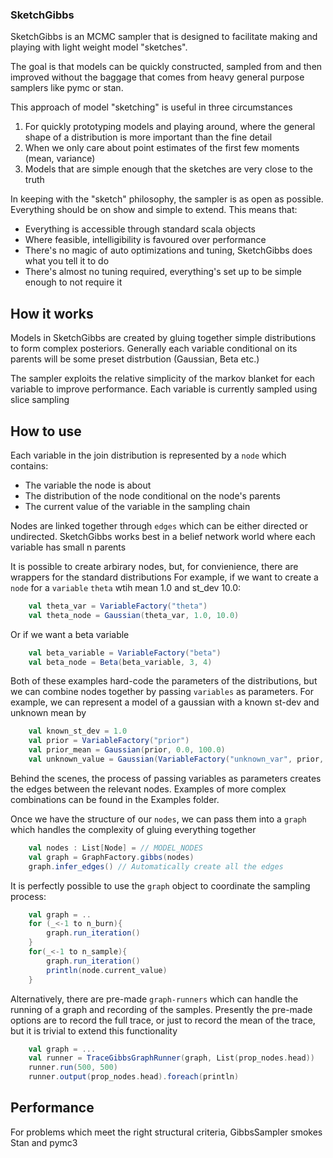 ### SketchGibbs

SketchGibbs is an MCMC sampler that is designed to facilitate making and playing with light weight model "sketches".  

The goal is that models can be quickly constructed, sampled from and then improved without the baggage that comes from heavy general purpose samplers like pymc or stan.

This approach of model "sketching" is useful in three circumstances

1. For quickly prototyping models and playing around, where the general shape of a distribution is more important than the fine detail
2. When we only care about point estimates of the first few moments (mean, variance)
3. Models that are simple enough that the sketches are very close to the truth 

In keeping with the "sketch" philosophy, the sampler is as open as possible.  Everything should be on show and simple to extend.  This means that:

* Everything is accessible through standard scala objects
* Where feasible, intelligibility is favoured over performance
* There's no magic of auto optimizations and tuning, SketchGibbs does what you tell it to do
* There's almost no tuning required, everything's set up to be simple enough to not require it

## How it works

Models in SketchGibbs are created by gluing together simple distributions to form complex posteriors.  Generally each variable conditional on its parents will be some preset distrbution (Gaussian, Beta etc.)

The sampler exploits the relative simplicity of the markov blanket for each variable to improve performance.  Each variable is currently sampled using slice sampling

## How to use

Each variable in the join distribution is represented by a `node` which contains:
 * The variable the node is about
 * The distribution of the node conditional on the node's parents
 * The current value of the variable in the sampling chain
 
Nodes are linked together through `edges` which can be either directed or undirected.  SketchGibbs works best in a belief network world where each variable has small n parents

It is possible to create arbirary nodes, but, for convienience, there are wrappers for the standard distributions
For example, if we want to create a `node` for a `variable` `theta` wtih mean 1.0 and st_dev 10.0:

``` scala
    val theta_var = VariableFactory("theta")
    val theta_node = Gaussian(theta_var, 1.0, 10.0)
```

Or if we want a beta variable

``` scala
    val beta_variable = VariableFactory("beta")
    val beta_node = Beta(beta_variable, 3, 4)
```

Both of these examples hard-code the parameters of the distributions, but we can combine nodes together by passing `variables` as parameters.
For example, we can represent a model of a gaussian with a known st-dev and unknown mean by

``` scala
    val known_st_dev = 1.0
    val prior = VariableFactory("prior")
    val prior_mean = Gaussian(prior, 0.0, 100.0)
    val unknown_value = Gaussian(VariableFactory("unknown_var", prior, known_st_dev))
```

Behind the scenes, the process of passing variables as parameters creates the edges between the relevant nodes.
Examples of more complex combinations can be found in the Examples folder.

Once we have the structure of our `nodes`, we can pass them into a `graph` which handles the complexity of gluing everything together

``` scala
    val nodes : List[Node] = // MODEL_NODES
    val graph = GraphFactory.gibbs(nodes)
    graph.infer_edges() // Automatically create all the edges
```

It is perfectly possible to use the `graph` object to coordinate the sampling process:

``` scala
    val graph = .. 
    for (_<-1 to n_burn){
        graph.run_iteration()
    }
    for(_<-1 to n_sample){
        graph.run_iteration()
        println(node.current_value)
    }
```

Alternatively, there are pre-made `graph-runners` which can handle the running of a graph and recording of the samples.
Presently the pre-made options are to record the full trace, or just to record the mean of the trace, but it is trivial to extend this functionality

``` scala
    val graph = ...
    val runner = TraceGibbsGraphRunner(graph, List(prop_nodes.head))
    runner.run(500, 500)
    runner.output(prop_nodes.head).foreach(println)
```

## Performance

For problems which meet the right structural criteria, GibbsSampler smokes Stan and pymc3

